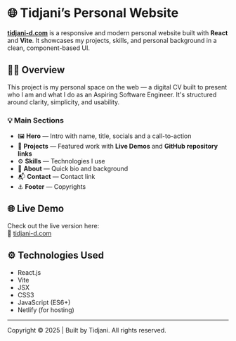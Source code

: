 # 🌐 Tidjani’s Personal Website

[**tidjani-d.com**](https://tidjani-d.com) is a responsive and modern personal website built with **React** and **Vite**. It showcases my projects, skills, and personal background in a clean, component-based UI.


## 👨‍💻 Overview

This project is my personal space on the web — a digital CV built to present who I am and what I do as an Aspiring Software Engineer. It's structured around clarity, simplicity, and usability.

### 💡 Main Sections

- 🖼️ **Hero** — Intro with name, title, socials and a call-to-action 
- 🧪 **Projects** — Featured work with **Live Demos** and **GitHub repository links**
- ⚙️ **Skills** — Technologies I use
- 👤 **About** — Quick bio and background
- 📬 **Contact** — Contact link
- ⚓ **Footer** — Copyrights

## 🌐 Live Demo

Check out the live version here:  
🔗 [tidjani-d.com](https://tidjani-d.com)


## ⚙️ Technologies Used

- React.js
- Vite 
- JSX
- CSS3
- JavaScript (ES6+)
- Netlify (for hosting)


---

Copyright © 2025 | Built by Tidjani. All rights reserved.
